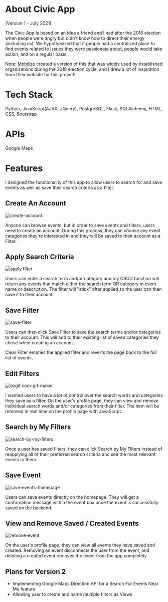 # About Civic App 
(Version 1 - July 2021)

The Civic App is based on an idea a friend and I had after the 2016 election when people were angry but didn't know how to direct their energy (including us). We hypothesized that if people had a centralized place to find events related to issues they were passionate about, people would take action, and on a regular basis. 

Note: [Mobilize](https://www.mobilize.us/) created a version of this that was widely used by established organizations during the 2018 election cycle, and I drew a lot of inspiration from their website for this project!

# Tech Stack
Python, JavaScript(AJAX, JQuery), PostgreSQL, Flask, SQLAlchemy, HTML, CSS, Bootstrap

# APIs
Google Maps

# Features
I designed the functionality of this app to allow users to search for and save events as well as save their search criteria as a filter. 

## Create An Account
![create-account](https://user-images.githubusercontent.com/69096063/124669714-b3888b00-de67-11eb-8cd2-054893a3bf37.gif)

Anyone can browse events, but in order to save events and filters, users need to create an account. During this process, they can choose any event categories they're interested in and they will be saved to their account as a Filter.

## Apply Search Criteria 
![apply filter](https://user-images.githubusercontent.com/69096063/124665892-25f66c80-de62-11eb-944b-c9828fa146eb.gif)

Users can enter a search term and/or category and my CRUD function will return any events that match either the search term OR category in event name or description. The filter will "stick" after applied so the user can then save it to their account. 

## Save Filter
![save-filter](https://user-images.githubusercontent.com/69096063/124666390-d2d0e980-de62-11eb-8b96-b245808de3c8.gif)

Users can then click Save Filter to save the search terms and/or categories to their account. This will add to their existing list of saved categories they chose when creating an account. 

Clear Filter empties the applied filter and reverts the page back to the full list of events.

## Edit Filters
![ezgif com-gif-maker](https://user-images.githubusercontent.com/69096063/124664226-fcd4dc80-de5f-11eb-946f-9a5945a67b0a.gif)

I wanted users to have a lot of control over the search words and categories they save as a filter. On the user's profile page, they can view and remove individual search words and/or categories from their filter. The item will be removed in real time on the profile page with JavaScript. 

## Search by My Filters
![search-by-my-filters](https://user-images.githubusercontent.com/69096063/124668162-4e339a80-de65-11eb-96ad-3395c6405931.gif)

Once a user has saved filters, they can click Search by My Filters instead of reapplying all of their preferred search criteria and see the most relevant events to them. 

## Save Event 
![save-events-homepage](https://user-images.githubusercontent.com/69096063/124665144-3528ea80-de61-11eb-9311-ae5902c42b6b.gif)

Users can save events directly on the homepage. They will get a confirmation message within the event box once the event is successfully saved on the backend. 

## View and Remove Saved / Created Events
![remove-event](https://user-images.githubusercontent.com/69096063/124669096-b040cf80-de66-11eb-9566-cb91c25f1f1e.gif)

On the user's profile page, they can view all events they have saved and created. Removing an event disconnects the user from the event, and deleting a created event removes the event from the app completely. 

## Plans for Version 2

- Implementing Google Maps Direction API for a Search For Events Near Me feature
- Allowing user to create and name multiple filters as Views